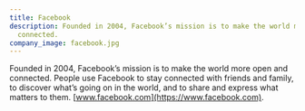 ```yaml
---
title: Facebook
description: Founded in 2004, Facebook’s mission is to make the world more open and
  connected.
company_image: facebook.jpg
---
```


Founded in 2004, Facebook’s mission is to make the world more open and connected. People use Facebook to stay connected with friends and family, to discover what’s going on in the world, and to share and express what matters to them. [www.facebook.com](https://www.facebook.com).
